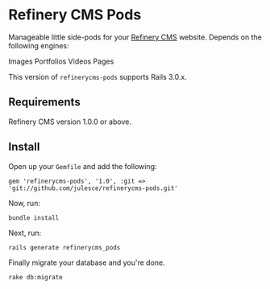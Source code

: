 # Refinery CMS Pods

Manageable little side-pods for your [Refinery CMS](http://refinerycms.com) website. Depends on the following engines:

Images
Portfolios
Videos
Pages

This version of `refinerycms-pods` supports Rails 3.0.x.

## Requirements

Refinery CMS version 1.0.0 or above.

## Install

Open up your ``Gemfile`` and add the following:

    gem 'refinerycms-pods', '1.0', :git => 'git://github.com/julesce/refinerycms-pods.git'

Now, run:

    bundle install

Next, run:

    rails generate refinerycms_pods

Finally migrate your database and you're done.

    rake db:migrate
